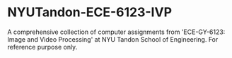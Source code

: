 # NYUTandon-ECE-6123-IVP
A comprehensive collection of computer assignments from 'ECE-GY-6123: Image and Video Processing' at NYU Tandon School of Engineering. For reference purpose only.

